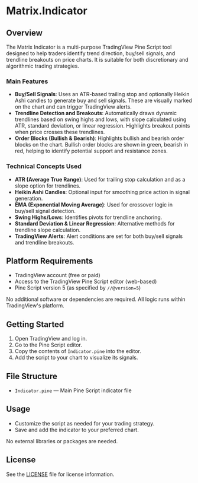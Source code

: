 

# Matrix.Indicator

## Overview

The Matrix Indicator is a multi-purpose TradingView Pine Script tool designed to help traders identify trend direction, buy/sell signals, and trendline breakouts on price charts. It is suitable for both discretionary and algorithmic trading strategies.


### Main Features

- **Buy/Sell Signals**: Uses an ATR-based trailing stop and optionally Heikin Ashi candles to generate buy and sell signals. These are visually marked on the chart and can trigger TradingView alerts.
- **Trendline Detection and Breakouts**: Automatically draws dynamic trendlines based on swing highs and lows, with slope calculated using ATR, standard deviation, or linear regression. Highlights breakout points when price crosses these trendlines.
- **Order Blocks (Bullish & Bearish)**: Highlights bullish and bearish order blocks on the chart. Bullish order blocks are shown in green, bearish in red, helping to identify potential support and resistance zones.

### Technical Concepts Used

- **ATR (Average True Range)**: Used for trailing stop calculation and as a slope option for trendlines.
- **Heikin Ashi Candles**: Optional input for smoothing price action in signal generation.
- **EMA (Exponential Moving Average)**: Used for crossover logic in buy/sell signal detection.
- **Swing Highs/Lows**: Identifies pivots for trendline anchoring.
- **Standard Deviation & Linear Regression**: Alternative methods for trendline slope calculation.
- **TradingView Alerts**: Alert conditions are set for both buy/sell signals and trendline breakouts.

## Platform Requirements

- TradingView account (free or paid)
- Access to the TradingView Pine Script editor (web-based)
- Pine Script version 5 (as specified by `//@version=5`)

No additional software or dependencies are required. All logic runs within TradingView's platform.

## Getting Started

1. Open TradingView and log in.
2. Go to the Pine Script editor.
3. Copy the contents of `Indicator.pine` into the editor.
4. Add the script to your chart to visualize its signals.

## File Structure

- `Indicator.pine` — Main Pine Script indicator file

## Usage

- Customize the script as needed for your trading strategy.
- Save and add the indicator to your preferred chart.

No external libraries or packages are needed.

## License
See the [LICENSE](LICENSE) file for license information.
